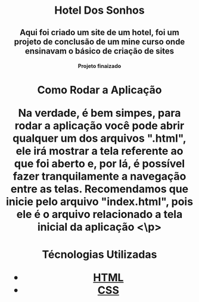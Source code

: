 <h1 align="center"> Hotel Dos Sonhos 
<h2 align="center"> Aqui foi criado um site de um hotel, foi um projeto de conclusão de um mine curso onde ensinavam o básico de criação de sites 

<h4 align="center"> Projeto finaizado 

<h1 align="center"> Como Rodar a Aplicação 
<p> Na verdade, é bem simpes, para rodar a aplicação você pode abrir qualquer um dos arquivos ".html", ele irá mostrar a tela referente ao que foi aberto e, por lá, é possível fazer tranquilamente a navegação entre as telas. 
Recomendamos que inicie pelo arquivo "index.html", pois ele é o arquivo relacionado a tela inicial da aplicação <\p>

<h1 align="center"> Técnologias Utilizadas 

- [HTML](https://developer.mozilla.org/pt-BR/docs/Web/HTML)
- [CSS](https://developer.mozilla.org/pt-BR/docs/Web/CSS)
